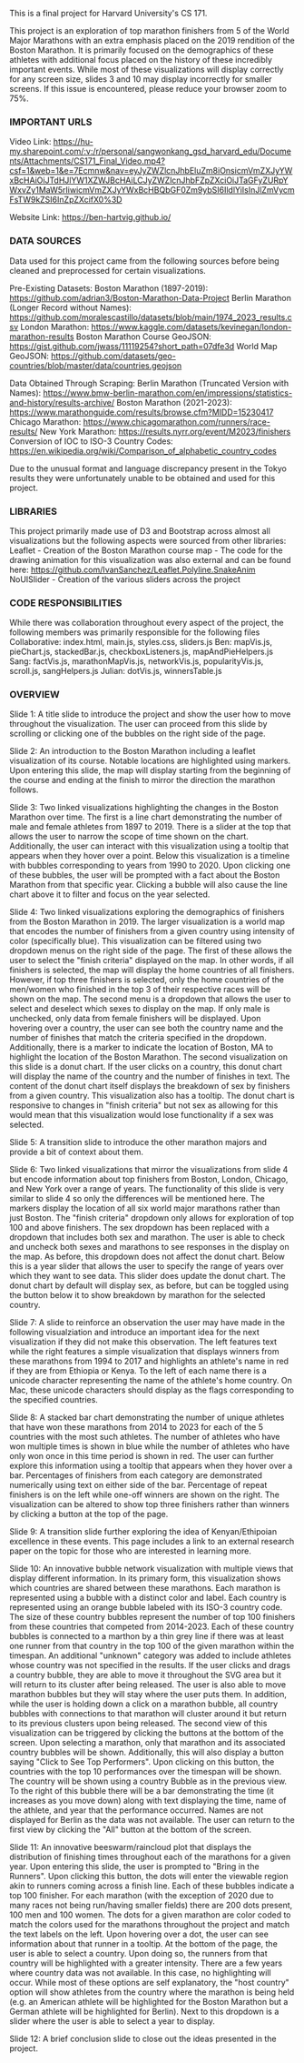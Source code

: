 This is a final project for Harvard University's CS 171.

This project is an exploration of top marathon finishers from 5 of the World Major Marathons with an extra emphasis placed on the 2019 rendition of the Boston Marathon. It is primarily focused on the demographics of these athletes with additional focus placed on the history of these incredibly important events. While most of these visualizations will display correctly for any screen size, slides 3 and 10 may display incorrectly for smaller screens. If this issue is encountered, please reduce your browser zoom to 75%.

### IMPORTANT URLS ###
Video Link: https://hu-my.sharepoint.com/:v:/r/personal/sangwonkang_gsd_harvard_edu/Documents/Attachments/CS171_Final_Video.mp4?csf=1&web=1&e=7Ecmnw&nav=eyJyZWZlcnJhbEluZm8iOnsicmVmZXJyYWxBcHAiOiJTdHJlYW1XZWJBcHAiLCJyZWZlcnJhbFZpZXciOiJTaGFyZURpYWxvZy1MaW5rIiwicmVmZXJyYWxBcHBQbGF0Zm9ybSI6IldlYiIsInJlZmVycmFsTW9kZSI6InZpZXcifX0%3D

Website Link: https://ben-hartvig.github.io/

### DATA SOURCES ###
Data used for this project came from the following sources before being cleaned and preprocessed for certain visualizations.

Pre-Existing Datasets:
Boston Marathon (1897-2019): https://github.com/adrian3/Boston-Marathon-Data-Project
Berlin Marathon (Longer Record without Names): https://github.com/moralescastillo/datasets/blob/main/1974_2023_results.csv
London Marathon: https://www.kaggle.com/datasets/kevinegan/london-marathon-results
Boston Marathon Course GeoJSON: https://gist.github.com/jwass/11119254?short_path=07dfe3d
World Map GeoJSON: https://github.com/datasets/geo-countries/blob/master/data/countries.geojson

Data Obtained Through Scraping:
Berlin Marathon (Truncated Version with Names): https://www.bmw-berlin-marathon.com/en/impressions/statistics-and-history/results-archive/
Boston Marathon (2021-2023): https://www.marathonguide.com/results/browse.cfm?MIDD=15230417
Chicago Marathon: https://www.chicagomarathon.com/runners/race-results/
New York Marathon: https://results.nyrr.org/event/M2023/finishers
Conversion of IOC to ISO-3 Country Codes: https://en.wikipedia.org/wiki/Comparison_of_alphabetic_country_codes

Due to the unusual format and language discrepancy present in the Tokyo results they were unfortunately unable to be obtained and used for this project.

### LIBRARIES ###
This project primarily made use of D3 and Bootstrap across almost all visualizations but the following aspects were sourced from other libraries:
Leaflet - Creation of the Boston Marathon course map
	- The code for the drawing animation for this visualization was also external and can be found here: https://github.com/IvanSanchez/Leaflet.Polyline.SnakeAnim
NoUISlider - Creation of the various sliders across the project

### CODE RESPONSIBILITIES ###
While there was collaboration throughout every aspect of the project, the following members was primarily responsible for the following files
Collaborative: index.html, main.js, styles.css, sliders.js
Ben: mapVis.js, pieChart.js, stackedBar.js, checkboxListeners.js, mapAndPieHelpers.js
Sang: factVis.js, marathonMapVis.js, networkVis.js, popularityVis.js, scroll.js, sangHelpers.js
Julian: dotVis.js, winnersTable.js

### OVERVIEW ###
Slide 1: A title slide to introduce the project and show the user how to move throughout the visualization. The user can proceed from this slide by scrolling or clicking one of the bubbles on the right side of the page.

Slide 2: An introduction to the Boston Marathon including a leaflet visualization of its course. Notable locations are highlighted using markers. Upon entering this slide, the map will display starting from the beginning of the course and ending at the finish to mirror the direction the marathon follows.

Slide 3: Two linked visualizations highlighting the changes in the Boston Marathon over time. The first is a line chart demonstrating the number of male and female athletes from 1897 to 2019. There is a slider at the top that allows the user to narrow the scope of time shown on the chart. Additionally, the user can interact with this visualization using a tooltip that appears when they hover over a point. Below this visualization is a timeline with bubbles corresponding to years from 1990 to 2020. Upon clicking one of these bubbles, the user will be prompted with a fact about the Boston Marathon from that specific year. Clicking a bubble will also cause the line chart above it to filter and focus on the year selected. 

Slide 4: Two linked visualizations exploring the demographics of finishers from the Boston Marathon in 2019. The larger visualization is a world map that encodes the number of finishers from a given country using intensity of color (specifically blue). This visualization can be filtered using two dropdown menus on the right side of the page. The first of these allows the user to select the "finish criteria" displayed on the map. In other words, if all finishers is selected, the map will display the home countries of all finishers. However, if top three finishers is selected, only the home countries of the men/women who finished in the top 3 of their respective races will be shown on the map. The second menu is a dropdown that allows the user to select and deselect which sexes to display on the map. If only male is unchecked, only data from female finishers will be displayed. Upon hovering over a country, the user can see both the country name and the number of finishes that match the criteria specified in the dropdown. Additionally, there is a marker to indicate the location of Boston, MA to highlight the location of the Boston Marathon. The second visualization on this slide is a donut chart. If the user clicks on a country, this donut chart will display the name of the country and the number of finishes in text. The content of the donut chart itself displays the breakdown of sex by finishers from a given country. This visualization also has a tooltip. The donut chart is responsive to changes in "finish criteria" but not sex as allowing for this would mean that this visualization would lose functionality if a sex was selected.

Slide 5: A transition slide to introduce the other marathon majors and provide a bit of context about them.

Slide 6: Two linked visualizations that mirror the visualizations from slide 4 but encode information about top finishers from Boston, London, Chicago, and New York over a range of years. The functionality of this slide is very similar to slide 4 so only the differences will be mentioned here. The markers display the location of all six world major marathons rather than just Boston. The "finish criteria" dropdown only allows for exploration of top 100 and above finishers. The sex dropdown has been replaced with a dropdown that includes both sex and marathon. The user is able to check and uncheck both sexes and marathons to see responses in the display on the map. As before, this dropdown does not affect the donut chart. Below this is a year slider that allows the user to specify the range of years over which they want to see data. This slider does update the donut chart. The donut chart by default will display sex, as before, but can be toggled using the button below it to show breakdown by marathon for the selected country.

Slide 7: A slide to reinforce an observation the user may have made in the following visualziation and introduce an important idea for the next visualization if they did not make this observation. The left features text while the right features a simple visualization that displays winners from these marathons from 1994 to 2017 and highlights an athlete's name in red if they are from Ethiopia or Kenya. To the left of each name there is a unicode character representing the name of the athlete's home country. On Mac, these unicode characters should display as the flags corresponding to the specified countries. 

Slide 8: A stacked bar chart demonstrating the number of unique athletes that have won these marathons from 2014 to 2023 for each of the 5 countries with the most such athletes. The number of athletes who have won multiple times is shown in blue while the number of athletes who have only won once in this time period is shown in red. The user can further explore this information using a tooltip that appears when they hover over a bar. Percentages of finishers from each category are demonstrated numerically using text on either side of the bar. Percentage of repeat finishers is on the left while one-off winners are shown on the right. The visualization can be altered to show top three finishers rather than winners by clicking a button at the top of the page.

Slide 9: A transition slide further exploring the idea of Kenyan/Ethipoian excellence in these events. This page includes a link to an external research paper on the topic for those who are interested in learning more.

Slide 10: An innovative bubble network visualization with multiple views that display different information. In its primary form, this visualization shows which countries are shared between these marathons. Each marathon is represented using a bubble with a distinct color and label. Each country is represented using an orange bubble labeled with its ISO-3 country code. The size of these country bubbles represent the number of top 100 finishers from these countries that competed from 2014-2023. Each of these country bubbles is connected to a marthon by a thin grey line if there was at least one runner from that country in the top 100 of the given marathon within the timespan. An additional "unknown" category was added to include athletes whose country was not specified in the results. If the user clicks and drags a country bubble, they are able to move it throughout the SVG area but it will return to its cluster after being released. The user is also able to move marathon bubbles but they will stay where the user puts them. In addition, while the user is holding down a click on a marathon bubble, all country bubbles with connections to that marathon will cluster around it but return to its previous clusters upon being released. The second view of this visualization can be triggered by clicking the buttons at the bottom of the screen. Upon selecting a marathon, only that marathon and its associated country bubbles will be shown. Additionally, this will also display a button saying "Click to See Top Performers". Upon clicking on this button, the countries with the top 10 performances over the timespan will be shown. The country will be shown using a country Bubble as in the previous view. To the right of this bubble there will be a bar demonstrating the time (it increases as you move down) along with text displaying the time, name of the athlete, and year that the performance occurred. Names are not displayed for Berlin as the data was not available. The user can return to the first view by clicking the "All" button at the bottom of the screen.

Slide 11: An innovative beeswarm/raincloud plot that displays the distribution of finishing times throughout each of the marathons for a given year. Upon entering this slide, the user is prompted to "Bring in the Runners". Upon clicking this button, the dots will enter the viewable region akin to runners coming across a finish line. Each of these bubbles indicate a top 100 finisher. For each marathon (with the exception of 2020 due to many races not being run/having smaller fields) there are 200 dots present, 100 men and 100 women. The dots for a given marathon are color coded to match the colors used for the marathons throughout the project and match the text labels on the left. Upon hovering over a dot, the user can see information about that runner in a tooltip. At the bottom of the page, the user is able to select a country. Upon doing so, the runners from that country will be highlighted with a greater intensity. There are a few years where country data was not available. In this case, no highlighting will occur. While most of these options are self explanatory, the "host country" option will show athletes from the country where the marathon is being held (e.g. an American athlete will be highlighted for the Boston Marathon but a German athlete will be highlighted for Berlin). Next to this dropdown is a slider where the user is able to select a year to display.

Slide 12: A brief conclusion slide to close out the ideas presented in the project.
